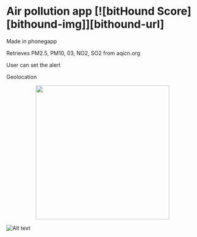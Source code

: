 # Air pollution app [![bitHound Score][bithound-img]][bithound-url]

Made in phonegapp

Retrieves PM2.5, PM10, 03, NO2, SO2 from aqicn.org


User can set the alert


Geolocation



<p align="center">
  <img src="C://Users/Lolita/Downloads/air.png" width="350"/>
</p>

![Alt text](C://Users/Lolita/Downloads/air.png?raw=true "Title")
